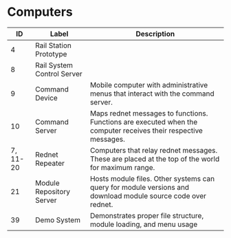 Computers
=========

| **ID**   | **Label**                  | **Description**                                                                                                 |
|----------|----------------------------|-----------------------------------------------------------------------------------------------------------------|
| 4        | Rail Station Prototype     |                                                                                                                 |
| 8        | Rail System Control Server |                                                                                                                 |
| 9        | Command Device             | Mobile computer with administrative menus that interact with the command server.                                |
| 10       | Command Server             | Maps rednet messages to functions. Functions are executed when the computer receives their respective messages. |
| 7, 11-20 | Rednet Repeater            | Computers that relay rednet messages. These are placed at the top of the world for maximum range.               |
| 21       | Module Repository Server   | Hosts module files. Other systems can query for module versions and download module source code over rednet.    |
| 39       | Demo System                | Demonstrates proper file structure, module loading, and menu usage                                              |

 
